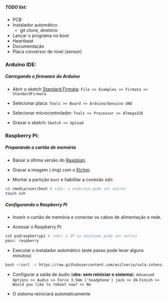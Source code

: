 ##### TODO list:
- PCB
- Instalador automático
	- git clone, diretório
- Lançar o programa no boot
- Heartbeat	
- Documentação
- Placa conversor de nível (sensor)

### Arduino IDE:

##### Carregando o firmware do Arduino

* Abrir o sketch [Standard Firmata](https://github.com/firmata/arduino/blob/master/examples/StandardFirmata/StandardFirmata.ino):
`File >> Examples >> Firmata >> StandardFirmata`

* Selecionar placa:
`Tools >> Board >> Arduino/Genuino UNO`

* Selecionar microcontrolador:
`Tools >> Processor >> ATmega328`

* Gravar o sketch:
`Sketch >> Upload`

### Raspberry Pi:

##### Preparando o cartão de memória

* Baixar a última versão do [Raspbian](https://www.raspberrypi.org/downloads/raspbian/).

* Gravar a imagem (.img) com o [Etcher](https://etcher.io/).

* Montar a partição `boot` e habilitar a conexão ssh:
```bash
cd /media/user/boot # (obs: o endereço pode ser outro)
touch ssh
```

##### Configurando o Raspberry Pi
* Inserir o cartão de memória e conectar os cabos de alimentação e rede.

* Acessar o Raspberry Pi:
```bash
ssh pi@raspberrypi # (obs: o IP ou hostname pode ser outro)
pass: raspberry
```

* Executar o instalador automático (este passo pode levar alguns minutos):
```bash
bash <(curl -s https://raw.githubusercontent.com/wsilverio/sala-intensidade/master/autoinstall.sh)
```

* Configurar a saída de áudio (**obs: sem reiniciar o sistema**):
`Advanced Options >> Audio >> Force 3.5mm ('headphone') jack >> Ok`
`Finish >>  Would you like to reboot now? >> No`  

* O sistema reiniciará automaticamente  